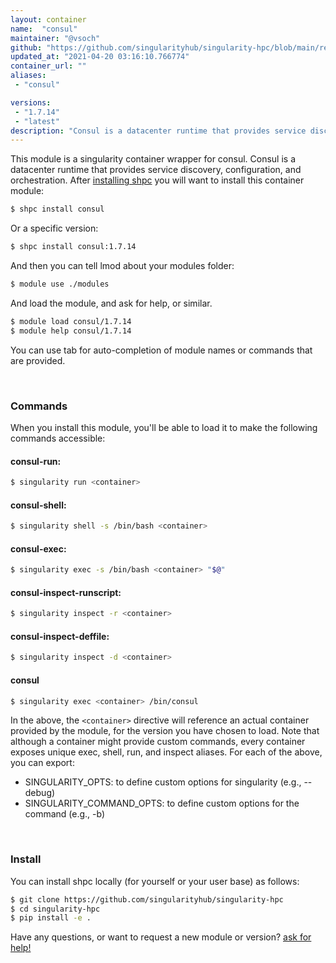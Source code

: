 ```yaml
---
layout: container
name:  "consul"
maintainer: "@vsoch"
github: "https://github.com/singularityhub/singularity-hpc/blob/main/registry/consul/container.yaml"
updated_at: "2021-04-20 03:16:10.766774"
container_url: ""
aliases:
 - "consul"

versions:
 - "1.7.14"
 - "latest"
description: "Consul is a datacenter runtime that provides service discovery, configuration, and orchestration."
---
```


This module is a singularity container wrapper for consul.
Consul is a datacenter runtime that provides service discovery, configuration, and orchestration.
After [installing shpc](#install) you will want to install this container module:

```bash
$ shpc install consul
```

Or a specific version:

```bash
$ shpc install consul:1.7.14
```

And then you can tell lmod about your modules folder:

```bash
$ module use ./modules
```

And load the module, and ask for help, or similar.

```bash
$ module load consul/1.7.14
$ module help consul/1.7.14
```

You can use tab for auto-completion of module names or commands that are provided.

<br>

### Commands

When you install this module, you'll be able to load it to make the following commands accessible:

#### consul-run:

```bash
$ singularity run <container>
```

#### consul-shell:

```bash
$ singularity shell -s /bin/bash <container>
```

#### consul-exec:

```bash
$ singularity exec -s /bin/bash <container> "$@"
```

#### consul-inspect-runscript:

```bash
$ singularity inspect -r <container>
```

#### consul-inspect-deffile:

```bash
$ singularity inspect -d <container>
```


#### consul
       
```bash
$ singularity exec <container> /bin/consul
```



In the above, the `<container>` directive will reference an actual container provided
by the module, for the version you have chosen to load. Note that although a container
might provide custom commands, every container exposes unique exec, shell, run, and
inspect aliases. For each of the above, you can export:

 - SINGULARITY_OPTS: to define custom options for singularity (e.g., --debug)
 - SINGULARITY_COMMAND_OPTS: to define custom options for the command (e.g., -b)

<br>
  
### Install

You can install shpc locally (for yourself or your user base) as follows:

```bash
$ git clone https://github.com/singularityhub/singularity-hpc
$ cd singularity-hpc
$ pip install -e .
```

Have any questions, or want to request a new module or version? [ask for help!](https://github.com/singularityhub/singularity-hpc/issues)